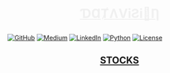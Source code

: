 #  <p align=center><font color=#F0F0F0 font-family=Georgia><ins>ƊⱭȾɅViƧi🧿Ƞ</ins></font></p>

[![GitHub](  https://img.shields.io/badge/-000000?logo=github&logoColor=FFFFFF)](                                 https://github.com/kauefs/)
[![Medium](  https://img.shields.io/badge/-000000?logo=medium&logoColor=FFFFFF)](                                 https://medium.com/@kauefs)
[![LinkedIn](https://img.shields.io/badge/-0077B5?logo=linkedin&logoColor=FFFFFF)](                               https://www.linkedin.com/in/kauefs/)
[![Python](  https://img.shields.io/badge/-3-4584B6?logo=python&logoColor=FFDE57&labelColor=4584B6&color=646464)](https://www.python.org/)
[![License]( https://img.shields.io/github/license/kauefs/stocks?style=flat&logo=apache&logoColor=CB2138&label=License&labelColor=6D6E71&color=000000)](https://www.apache.org/licenses/LICENSE-2.0)

## <p align=center><a href=https://sto-cks.streamlit.app/>STOCKS</a></p>
